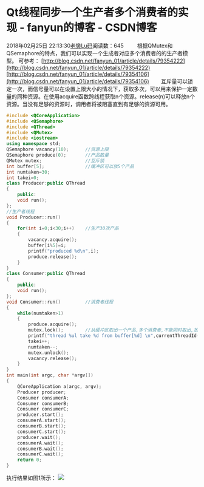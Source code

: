 # Qt线程同步一个生产者多个消费者的实现 - fanyun的博客 - CSDN博客
2018年02月25日 22:13:30[老樊Lu码](https://me.csdn.net/fanyun_01)阅读数：645
        根据QMutex和QSemaphore的特点，我们可以实现一个生成者对应多个消费者的的生产者模型。
可参考：
[http://blog.csdn.net/fanyun_01/article/details/79354222](http://blog.csdn.net/fanyun_01/article/details/79354222)
[http://blog.csdn.net/fanyun_01/article/details/79354106](http://blog.csdn.net/fanyun_01/article/details/79354106)
       互斥量可以锁定一次，而信号量可以在设置上限大小的情况下，获取多次，可以用来保护一定数量的同种资源。在使用acquire函数跨线程获取n个资源。release(n)可以释放n个资源。当没有足够的资源时，调用者将被阻塞直到有足够的资源可用。
```cpp
#include <QCoreApplication>
#include <QSemaphore>
#include <QThread>
#include <QMutex>
#include <iostream>
using namespace std;
QSemaphore vacancy(10);      //资源上限
QSemaphore produce(0);       //产品数量
QMutex mutex;                //互斥锁
int buffer[5];               //缓冲区可以放5个产品
int numtaken=30;
int takei=0;
class Producer:public QThread
{
    public:
    void run();
};
//生产者线程
void Producer::run()
{
    for(int i=0;i<30;i++)    //生产30次产品
    {
        vacancy.acquire();
        buffer[i%5]=i;
        printf("produced %d\n",i);
        produce.release();
    }
}
class Consumer:public QThread
{
    public:
    void run();
};
void Consumer::run()         //消费者线程
{
    while(numtaken>1)
    {
        produce.acquire();
        mutex.lock();        //从缓冲区取出一个产品,多个消费者,不能同时取出,故用了互斥锁
        printf("thread %ul take %d from buffer[%d] \n",currentThreadId(),buffer[takei%5],takei%5);
        takei++;
        numtaken--;
        mutex.unlock();
        vacancy.release();
    }
}
int main(int argc, char *argv[])
{
    QCoreApplication a(argc, argv);
    Producer producer;
    Consumer consumerA;
    Consumer consumerB;
    Consumer consumerC;
    producer.start();
    consumerA.start();
    consumerB.start();
    consumerC.start();
    producer.wait();
    consumerA.wait();
    consumerB.wait();
    consumerC.wait();
    return 0;
}
```
执行结果如图1所示：
![](https://img-blog.csdn.net/20180223171427129)
